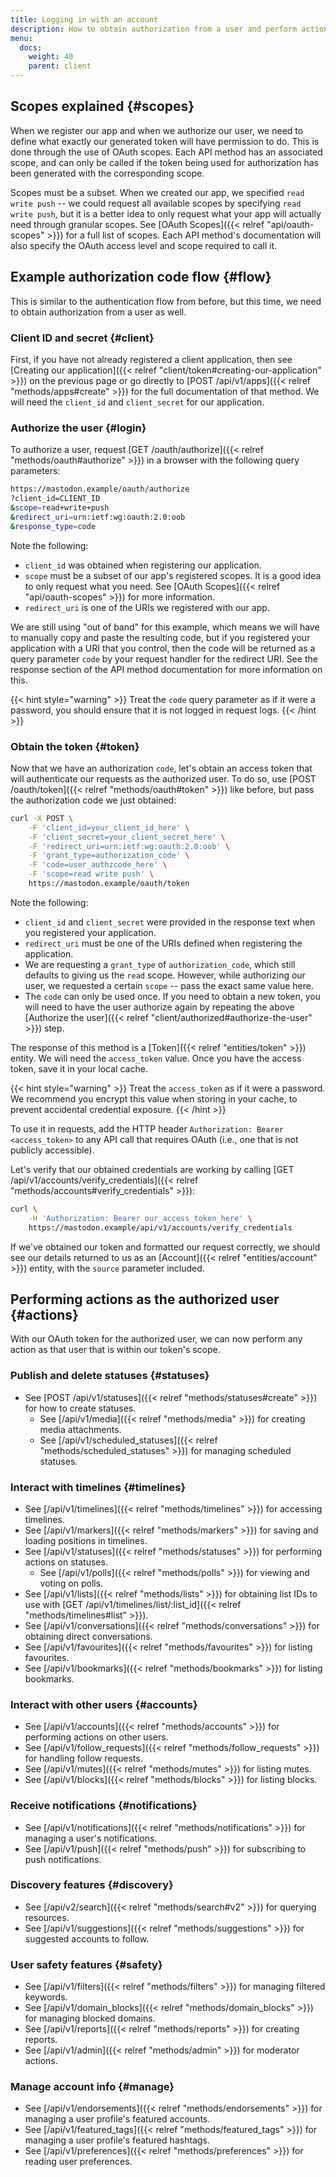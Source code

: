 ```yaml
---
title: Logging in with an account
description: How to obtain authorization from a user and perform actions on their behalf.
menu:
  docs:
    weight: 40
    parent: client
---
```


## Scopes explained {#scopes}

When we register our app and when we authorize our user, we need to define what exactly our generated token will have permission to do. This is done through the use of OAuth scopes. Each API method has an associated scope, and can only be called if the token being used for authorization has been generated with the corresponding scope.

Scopes must be a subset. When we created our app, we specified `read write push` -- we could request all available scopes by specifying `read write push`, but it is a better idea to only request what your app will actually need through granular scopes. See [OAuth Scopes]({{< relref "api/oauth-scopes" >}}) for a full list of scopes. Each API method's documentation will also specify the OAuth access level and scope required to call it.

## **Example authorization code flow** {#flow}

This is similar to the authentication flow from before, but this time, we need to obtain authorization from a user as well.

### Client ID and secret {#client}

First, if you have not already registered a client application, then see [Creating our application]({{< relref "client/token#creating-our-application" >}}) on the previous page or go directly to [POST /api/v1/apps]({{< relref "methods/apps#create" >}}) for the full documentation of that method. We will need the `client_id` and `client_secret` for our application.

### Authorize the user {#login}

To authorize a user, request [GET /oauth/authorize]({{< relref "methods/oauth#authorize" >}}) in a browser with the following query parameters:

```bash
https://mastodon.example/oauth/authorize
?client_id=CLIENT_ID
&scope=read+write+push
&redirect_uri=urn:ietf:wg:oauth:2.0:oob
&response_type=code
```

Note the following:

* `client_id` was obtained when registering our application.
* `scope` must be a subset of our app's registered scopes. It is a good idea to only request what you need. See [OAuth Scopes]({{< relref "api/oauth-scopes" >}}) for more information.
* `redirect_uri` is one of the URIs we registered with our app.

We are still using "out of band" for this example, which means we will have to manually copy and paste the resulting code, but if you registered your application with a URI that you control, then the code will be returned as a query parameter `code` by your request handler for the redirect URI. See the response section of the API method documentation for more information on this.

{{< hint style="warning" >}}
Treat the `code` query parameter as if it were a password, you should ensure that it is not logged in request logs.
{{< /hint >}}

### Obtain the token {#token}

Now that we have an authorization `code`, let's obtain an access token that will authenticate our requests as the authorized user. To do so, use [POST /oauth/token]({{< relref "methods/oauth#token" >}}) like before, but pass the authorization code we just obtained:

```bash
curl -X POST \
	-F 'client_id=your_client_id_here' \
	-F 'client_secret=your_client_secret_here' \
	-F 'redirect_uri=urn:ietf:wg:oauth:2.0:oob' \
	-F 'grant_type=authorization_code' \
	-F 'code=user_authzcode_here' \
	-F 'scope=read write push' \
	https://mastodon.example/oauth/token
```

Note the following:

- `client_id` and `client_secret` were provided in the response text when you registered your application.
- `redirect_uri` must be one of the URIs defined when registering the application.
- We are requesting a `grant_type` of `authorization_code`, which still defaults to giving us the `read` scope. However, while authorizing our user, we requested a certain `scope` -- pass the exact same value here.
- The `code` can only be used once. If you need to obtain a new token, you will need to have the user authorize again by repeating the above [Authorize the user]({{< relref "client/authorized#authorize-the-user" >}}) step.

The response of this method is a [Token]({{< relref "entities/token" >}}) entity. We will need the `access_token` value. Once you have the access token, save it in your local cache.

{{< hint style="warning" >}}
Treat the `access_token` as if it were a password. We recommend you encrypt this value when storing in your cache, to prevent accidental credential exposure.
{{< /hint >}}

To use it in requests, add the HTTP header `Authorization: Bearer <access_token>` to any API call that requires OAuth (i.e., one that is not publicly accessible).

Let's verify that our obtained credentials are working by calling [GET /api/v1/accounts/verify_credentials]({{< relref "methods/accounts#verify_credentials" >}}):

```bash
curl \
	-H 'Authorization: Bearer our_access_token_here' \
	https://mastodon.example/api/v1/accounts/verify_credentials
```

If we've obtained our token and formatted our request correctly, we should see our details returned to us as an [Account]({{< relref "entities/account" >}}) entity, with the `source` parameter included.

## Performing actions as the authorized user {#actions}

With our OAuth token for the authorized user, we can now perform any action as that user that is within our token's scope.

### Publish and delete statuses {#statuses}

- See [POST /api/v1/statuses]({{< relref "methods/statuses#create" >}}) for how to create statuses.
  - See [/api/v1/media]({{< relref "methods/media" >}}) for creating media attachments.
  - See [/api/v1/scheduled_statuses]({{< relref "methods/scheduled_statuses" >}}) for managing scheduled statuses.

### Interact with timelines {#timelines}

- See [/api/v1/timelines]({{< relref "methods/timelines" >}}) for accessing timelines.
- See [/api/v1/markers]({{< relref "methods/markers" >}}) for saving and loading positions in timelines.
- See [/api/v1/statuses]({{< relref "methods/statuses" >}}) for performing actions on statuses.
  - See [/api/v1/polls]({{< relref "methods/polls" >}}) for viewing and voting on polls.
- See [/api/v1/lists]({{< relref "methods/lists" >}}) for obtaining list IDs to use with [GET /api/v1/timelines/list/:list_id]({{< relref "methods/timelines#list" >}}).
- See [/api/v1/conversations]({{< relref "methods/conversations" >}}) for obtaining direct conversations.
- See [/api/v1/favourites]({{< relref "methods/favourites" >}}) for listing favourites.
- See [/api/v1/bookmarks]({{< relref "methods/bookmarks" >}}) for listing bookmarks.

### Interact with other users {#accounts}

- See [/api/v1/accounts]({{< relref "methods/accounts" >}}) for performing actions on other users.
- See [/api/v1/follow_requests]({{< relref "methods/follow_requests" >}}) for handling follow requests.
- See [/api/v1/mutes]({{< relref "methods/mutes" >}}) for listing mutes.
- See [/api/v1/blocks]({{< relref "methods/blocks" >}}) for listing blocks.

### Receive notifications {#notifications}

- See [/api/v1/notifications]({{< relref "methods/notifications" >}}) for managing a user's notifications.
- See [/api/v1/push]({{< relref "methods/push" >}}) for subscribing to push notifications.

### Discovery features {#discovery}

- See [/api/v2/search]({{< relref "methods/search#v2" >}}) for querying resources.
- See [/api/v1/suggestions]({{< relref "methods/suggestions" >}}) for suggested accounts to follow.

### User safety features {#safety}

- See [/api/v1/filters]({{< relref "methods/filters" >}}) for managing filtered keywords.
- See [/api/v1/domain_blocks]({{< relref "methods/domain_blocks" >}}) for managing blocked domains.
- See [/api/v1/reports]({{< relref "methods/reports" >}}) for creating reports.
- See [/api/v1/admin]({{< relref "methods/admin" >}}) for moderator actions.

### Manage account info {#manage}

- See [/api/v1/endorsements]({{< relref "methods/endorsements" >}}) for managing a user profile's featured accounts.
- See [/api/v1/featured_tags]({{< relref "methods/featured_tags" >}}) for managing a user profile's featured hashtags.
- See [/api/v1/preferences]({{< relref "methods/preferences" >}}) for reading user preferences.

